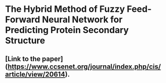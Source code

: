 # The Hybrid Method of Fuzzy Feed-Forward Neural Network for Predicting Protein Secondary Structure
## [Link to the paper] (https://www.ccsenet.org/journal/index.php/cis/article/view/20614).


